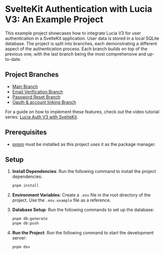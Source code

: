 # SvelteKit Authentication with Lucia V3: An Example Project

This example project showcases how to integrate Lucia V3 for user authentication in a SvelteKit application. User data is stored in a local SQLite database. The project is split into branches, each demonstrating a different aspect of the authentication process. Each branch builds on top of the previous one, with the last branch being the most comprehensive and up-to-date.

## Project Branches

- [Main Branch](https://github.com/edwardspresume/sveltekit-lucia-auth-v3-example/tree/main)
- [Email Verification Branch](https://github.com/edwardspresume/sveltekit-lucia-auth-v3-example/tree/email_verification)
- [Password Reset Branch](https://github.com/edwardspresume/sveltekit-lucia-auth-v3-example/tree/password_reset)
- [Oauth & account linking Branch](https://github.com/edwardspresume/sveltekit-lucia-auth-v3-example/tree/oauth)

For a guide on how to implement these features, check out the video tutorial series: [Lucia Auth V3 with SvelteKit](https://youtube.com/playlist?list=PL-thR8qW-CU3ZmizJqrSAatWHh6z_JnS7&si=Qage2gw2mJarmZk4).

## Prerequisites

- [pnpm](https://pnpm.io/) must be installed as this project uses it as the package manager.

## Setup

1. **Install Dependencies**: Run the following command to install the project dependencies:

   ```zsh
   pnpm install
   ```

2. **Environment Variables**: Create a `.env` file in the root directory of the project. Use the `.env.example` file as a reference.

3. **Database Setup**: Run the following commands to set up the database:

   ```zsh
   pnpm db:generate
   pnpm db:push
   ```

4. **Run the Project**: Run the following command to start the development server:

   ```zsh
   pnpm dev
   ```
